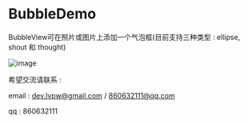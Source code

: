BubbleDemo
==========
BubbleView可在照片或图片上添加一个气泡框(目前支持三种类型 : ellipse, shout 和 thought) 

 ![image](https://github.com/devlvpw/BubbleDemo/blob/master/screenshots/IMG_0324.PNG)

希望交流请联系 : 

email : dev.lvpw@gmail.com / 860632111@qq.com

 qq   : 860632111

